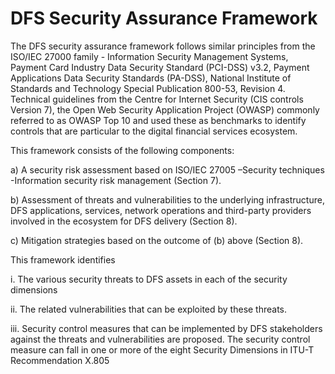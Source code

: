 # DFS Security Assurance Framework

The DFS security assurance framework follows similar principles from the ISO/IEC 27000 family - Information Security Management Systems, Payment Card Industry Data Security Standard (PCI-DSS) v3.2, Payment Applications Data Security Standards (PA-DSS), National Institute of Standards and Technology Special Publication 800-53, Revision 4. Technical guidelines from the Centre for Internet Security (CIS controls Version 7), the Open Web Security Application Project (OWASP) commonly referred to as OWASP Top 10 and used these as benchmarks to identify controls that are particular to the digital financial services ecosystem.

This framework consists of the following components:

a)      A security risk assessment based on ISO/IEC 27005 –Security techniques -Information security risk management (Section 7).

b)      Assessment of threats and vulnerabilities to the underlying infrastructure, DFS applications, services, network operations and third-party providers involved in the ecosystem for DFS delivery (Section 8).

c)      Mitigation strategies based on the outcome of (b) above (Section 8).

This framework identifies

i.       The various security threats to DFS assets in each of the security dimensions

ii.      The related vulnerabilities that can be exploited by these threats.

iii.     Security control measures that can be implemented by DFS stakeholders against the threats and vulnerabilities are proposed. The security control measure can fall in one or more of the eight Security Dimensions in ITU-T Recommendation X.805

